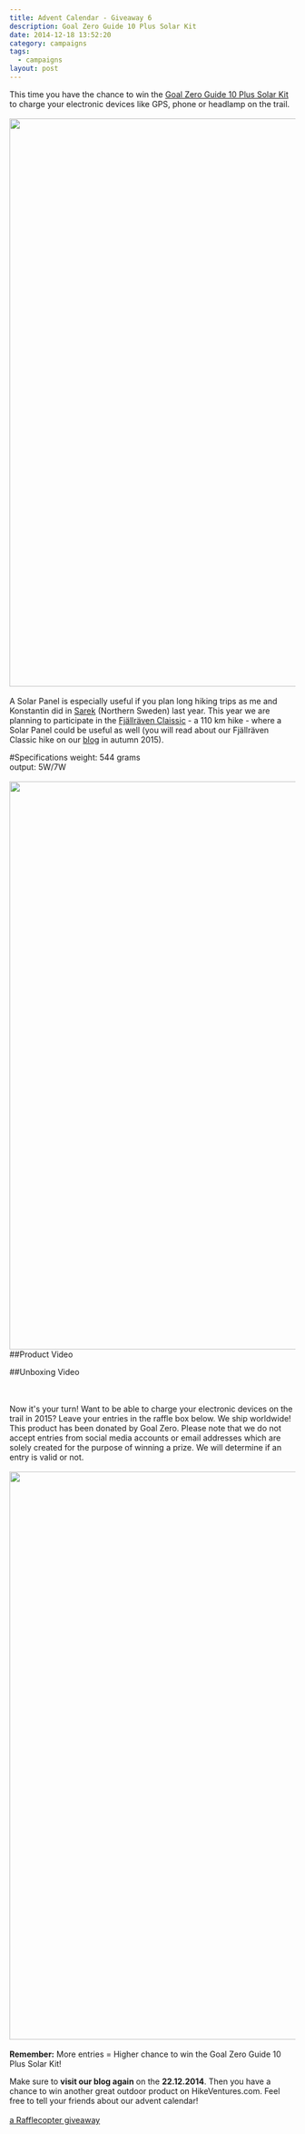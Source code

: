 ```yaml
---
title: Advent Calendar - Giveaway 6
description: Goal Zero Guide 10 Plus Solar Kit
date: 2014-12-18 13:52:20
category: campaigns
tags: 
  - campaigns
layout: post
---
```

This time you have the chance to win the <a href="http://www.goalzero.com/p/79/guide-10-plus-solar-kit/24:1/" target="_blank">Goal Zero Guide 10 Plus Solar Kit</a> to charge your electronic devices like GPS, phone or headlamp on the trail. 
<br><br>
<a href="https://www.flickr.com/photos/90204224@N07/15427006384"><img src="https://farm8.staticflickr.com/7527/15427006384_c5603d32d9_o.jpg" width="1000" height="1000"></a></center><!--more--><br><br>
A Solar Panel is especially useful if you plan long hiking trips as me and Konstantin did in [Sarek](http://hikeventures.com/hiking-and-packrafting-in-sarek-day-1/)  (Northern Sweden) last year. This year we are planning to participate in the [Fjällräven Claissic](http://www.fjallraven.com/classic) - a 110 km hike - where a Solar Panel could be useful as well (you will read about our Fjällräven Classic hike on our <a href="http://hikeventures.com/atom.xml" target="_blank">blog</a> in autumn 2015).

#Specifications
weight: 544 grams<br>
output: 5W/7W<br><br>
<a href="https://www.flickr.com/photos/90204224@N07/15861840438"><img src="https://farm8.staticflickr.com/7481/15861840438_b8929897a7_o.jpg" width="1000" height="1000"></a>
##Product Video


##Unboxing Video

<br><br>
Now it's your turn! Want to be able to charge your electronic devices on the trail in 2015? Leave your entries in the raffle box below. We ship worldwide! This product has been donated by Goal Zero. Please note that we do not accept entries from social media accounts or email addresses which are solely created for the purpose of winning a prize. We will determine if an entry is valid or not.<br><br>
<a href="https://www.flickr.com/photos/90204224@N07/15427007194"><img src="https://farm8.staticflickr.com/7503/15427007194_ba8a0cd80b_o.jpg" width="1000" height="1000"></a><br><br>
<strong>Remember:</strong> More entries = Higher chance to win the Goal Zero Guide 10 Plus Solar Kit!

Make sure to <strong>visit our blog again</strong> on the <strong>22.12.2014</strong>. Then you have a chance to win another great outdoor product on HikeVentures.com. Feel free to tell your friends about our advent calendar!<br><br>
<a class="rcptr" href="http://www.rafflecopter.com/rafl/display/9698c3707/" rel="nofollow" data-raflid="9698c3707" data-theme="classic" data-template="547383d1349ca46723745c71" id="rcwidget_1n1k4maw">a Rafflecopter giveaway</a>
<script src="//widget-prime.rafflecopter.com/launch.js"></script>
